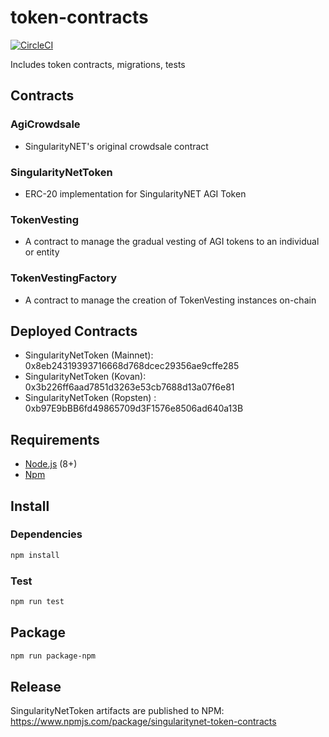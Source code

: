# token-contracts

[![CircleCI](https://circleci.com/gh/singnet/token-contracts.svg?style=svg)](https://circleci.com/gh/singnet/token-contracts)

Includes token contracts, migrations, tests

## Contracts

### AgiCrowdsale
* SingularityNET's original crowdsale contract

### SingularityNetToken
* ERC-20 implementation for SingularityNET AGI Token

### TokenVesting
* A contract to manage the gradual vesting of AGI tokens to an individual or entity

### TokenVestingFactory
* A contract to manage the creation of TokenVesting instances on-chain

## Deployed Contracts
* SingularityNetToken (Mainnet): 0x8eb24319393716668d768dcec29356ae9cffe285
* SingularityNetToken (Kovan): 0x3b226ff6aad7851d3263e53cb7688d13a07f6e81
* SingularityNetToken (Ropsten) : 0xb97E9bBB6fd49865709d3F1576e8506ad640a13B

## Requirements
* [Node.js](https://github.com/nodejs/node) (8+)
* [Npm](https://www.npmjs.com/package/npm)

## Install

### Dependencies
```bash
npm install
```

### Test 
```bash
npm run test
```

## Package
```bash
npm run package-npm
```

## Release
SingularityNetToken artifacts are published to NPM: https://www.npmjs.com/package/singularitynet-token-contracts
